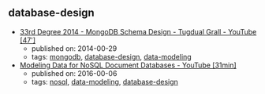database-design
---
* [33rd Degree 2014 - MongoDB Schema Design - Tugdual Grall - YouTube [47']](https://www.youtube.com/watch?v=csKBT8zkRf0)
    * published on: 2014-00-29
    * tags: [mongodb](../tags/mongodb.md), [database-design](../tags/database-design.md), [data-modeling](../tags/data-modeling.md)
* [Modeling Data for NoSQL Document Databases - YouTube [31min]](https://www.youtube.com/watch?v=IUxT7ZRHlZ4)
    * published on: 2016-00-06
    * tags: [nosql](../tags/nosql.md), [data-modeling](../tags/data-modeling.md), [database-design](../tags/database-design.md)

